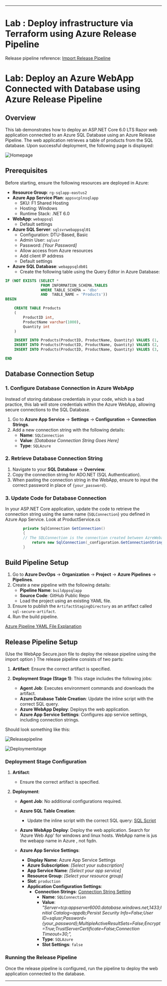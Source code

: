 
---

# Lab : Deploy infrastructure via Terraform using Azure Release Pipeline 

Release pipeline reference: [Import Release Pipeline](WebAppTerraform.json)

# Lab: Deploy an Azure WebApp Connected with Database using Azure Release Pipeline

## Overview

This lab demonstrates how to deploy an ASP.NET Core 6.0 LTS Razor web application connected to an Azure SQL Database using an Azure Release Pipeline. The web application retrieves a table of products from the SQL database. Upon successful deployment, the following page is displayed:

![Homepage](imgs/homepage.png)

## Prerequisites

Before starting, ensure the following resources are deployed in Azure:

- **Resource Group**: `rg-sqlapp-eastus2`
- **Azure App Service Plan**: `appsvcplnsqlapp`
  - SKU: F1 Shared Hosting
  - Hosting: Windows
  - Runtime Stack: .NET 6.0
- **WebApp**: `webappsql`
  - Default settings
- **Azure SQL Server**: `sqlsvrwebappsql01`
  - Configuration: DTU-Based, Basic
  - Admin User: `sqlusr`
  - Password: *[Your Password]*
  - Allow access from Azure resources
  - Add client IP address
  - Default settings
- **Azure SQL Database**: `webappsqldb01`
  - Create the following table using the Query Editor in Azure Database:


```sql
IF (NOT EXISTS (SELECT * 
                FROM INFORMATION_SCHEMA.TABLES 
                WHERE TABLE_SCHEMA = 'dbo' 
                AND  TABLE_NAME = 'Products'))
BEGIN

    CREATE TABLE Products
    (
        ProductID int,
        ProductName varchar(1000),
        Quantity int
    )

    INSERT INTO Products(ProductID, ProductName, Quantity) VALUES (1, 'Mobile', 100)
    INSERT INTO Products(ProductID, ProductName, Quantity) VALUES (2, 'Laptop', 200)
    INSERT INTO Products(ProductID, ProductName, Quantity) VALUES (3, 'Tabs', 300)

END
```


## Database Connection Setup

### 1. Configure Database Connection in Azure WebApp

Instead of storing database credentials in your code, which is a bad practice, this lab will store credentials within the Azure WebApp, allowing secure connections to the SQL Database.

1. Go to **Azure App Service** -> **Settings** -> **Configuration** -> **Connection Strings**.
2. Add a new connection string with the following details:
   - **Name**: `SQLConnection`
   - **Value**: *[Database Connection String Goes Here]*
   - **Type**: `SQLAzure`

### 2. Retrieve Database Connection String

1. Navigate to your **SQL Database** -> **Overview**.
2. Copy the connection string for ADO.NET (SQL Authentication).
3. When pasting the connection string in the WebApp, ensure to input the correct password in place of `{your_password}`.

### 3. Update Code for Database Connection

In your ASP.NET Core application, update the code to retrieve the connection string using the same name (`SQLConnection`) you defined in Azure App Service.
Look at ProductService.cs

```csharp
        private SqlConnection GetConnection()
        {
        // The SQLConnection is the connection created between AzreWebapp and SQLDatabase
            return new SqlConnection(_configuration.GetConnectionString("SQLConnection"));
        }
```

## Build Pipeline Setup

1. Go to **Azure DevOps** -> **Organization** -> **Project** -> **Azure Pipelines** -> **Pipelines**.
2. Create a new pipeline with the following details:
   - **Pipeline Name**: `buildppsqlapp`
   - **Source Code**: GitHub Public Repo
   - Load the project using an existing YAML file.
3. Ensure to publish the `ArtifactStagingDirectory` as an artifact called `sql-secure-artifact`.
4. Run the build pipeline.

[Azure Pipeline YAML File Explanation](About_Pipeline.md)

## Release Pipeline Setup

(Use the WebApp Secure.json file to deploy the release pipeline using the import option ) 
The release pipeline consists of two parts:

1. **Artifact**: Ensure the correct artifact is specified.
2. **Deployment Stage (Stage 1)**: This stage includes the following jobs:

    - **Agent Job**: Executes environment commands and downloads the artifact.
    - **Azure Database Table Creation**: Update the inline script with the correct SQL query.
    - **Azure WebApp Deploy**: Deploys the web application.
    - **Azure App Service Settings**: Configures app service settings, including connection strings.

Should look something like this:

![Releasepipeline](imgs/releasepipeline.png)

![Deploymentstage](imgs/deploymentstage.png)


### Deployment Stage Configuration

1. **Artifact**:
   - Ensure the correct artifact is specified.

2. **Deployment**:
   - **Agent Job**: No additional configurations required.
   - **Azure SQL Table Creation**:
     - Update the inline script with the correct SQL query: [SQL Script](./scripts/script.sql)  
     

   - **Azure WebApp Deploy**: Deploy the web application. Search for 'Azure Web App' for windows and linux hosts. WebApp name is jus the webapp name in Azure , not fqdn. 
   - **Azure App Service Settings**:
     - **Display Name**: Azure App Service Settings
     - **Azure Subscription**: *[Select your subscription]*
     - **App Service Name**: *[Select your app service]*
     - **Resource Group**: *[Select your resource group]*
     - **Slot**: `production`
     - **Application Configuration Settings**:
       - **Connection Strings**: [Connection String Setting](./scripts/ConnectionStringSetting.json)
         - **Name**: `SQLConnection`
         - **Value**: *"Server=tcp:appserver6000.database.windows.net,1433;Initial Catalog=appdb;Persist Security Info=False;User ID=sqlusr;Password={your_password};MultipleActiveResultSets=False;Encrypt=True;TrustServerCertificate=False;Connection Timeout=30;",*
         - **Type**: `SQLAzure`
         - **Slot Settings**: `false`

### Running the Release Pipeline

Once the release pipeline is configured, run the pipeline to deploy the web application connected to the database.

---

